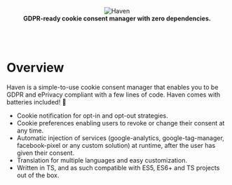 <div align="center"><img src="https://i.postimg.cc/9Mfsfmf0/haven.png" alt="Haven"></div>
<div align="center"><strong>GDPR-ready cookie consent manager with zero dependencies.</strong></div>  

<br><br>

# Overview
Haven is a simple-to-use cookie consent manager that enables you to be GDPR and ePrivacy compliant with a few
lines of code. Haven comes with batteries included! :battery:
- Cookie notification for opt-in and opt-out strategies.
- Cookie preferences enabling users to revoke or change their consent at any time.
- Automatic injection of services (google-analytics, google-tag-manager, facebook-pixel or any custom solution) at 
runtime, after the user has given their consent.
- Translation for multiple languages and easy customization.
- Written in TS, and as such compatible with ES5, ES6+ and TS projects out of the box.
